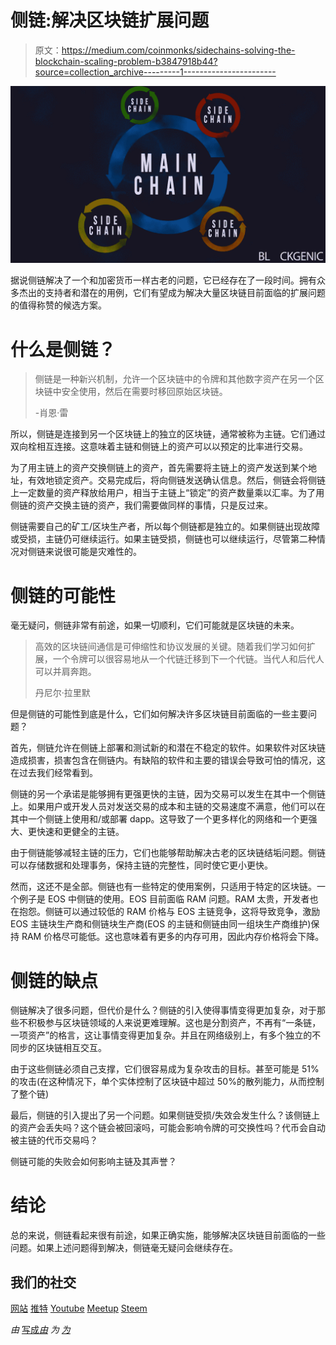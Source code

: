 # 侧链:解决区块链扩展问题

> 原文：<https://medium.com/coinmonks/sidechains-solving-the-blockchain-scaling-problem-b3847918b44?source=collection_archive---------1----------------------->

![](img/5a9171870ad72eba6d7afef6cfbb151b.png)

据说侧链解决了一个和加密货币一样古老的问题，它已经存在了一段时间。拥有众多杰出的支持者和潜在的用例，它们有望成为解决大量区块链目前面临的扩展问题的值得称赞的候选方案。

# 什么是侧链？

> 侧链是一种新兴机制，允许一个区块链中的令牌和其他数字资产在另一个区块链中安全使用，然后在需要时移回原始区块链。
> 
> -肖恩·雷

所以，侧链是连接到另一个区块链上的独立的区块链，通常被称为主链。它们通过双向栓相互连接。这意味着主链和侧链上的资产可以以预定的比率进行交易。

为了用主链上的资产交换侧链上的资产，首先需要将主链上的资产发送到某个地址，有效地锁定资产。交易完成后，将向侧链发送确认信息。然后，侧链会将侧链上一定数量的资产释放给用户，相当于主链上“锁定”的资产数量乘以汇率。为了用侧链的资产交换主链的资产，我们需要做同样的事情，只是反过来。

侧链需要自己的矿工/区块生产者，所以每个侧链都是独立的。如果侧链出现故障或受损，主链仍可继续运行。如果主链受损，侧链也可以继续运行，尽管第二种情况对侧链来说很可能是灾难性的。

# 侧链的可能性

毫无疑问，侧链非常有前途，如果一切顺利，它们可能就是区块链的未来。

> 高效的区块链间通信是可伸缩性和协议发展的关键。随着我们学习如何扩展，一个令牌可以很容易地从一个代链迁移到下一个代链。当代人和后代人可以并肩奔跑。
> 
> 丹尼尔·拉里默

但是侧链的可能性到底是什么，它们如何解决许多区块链目前面临的一些主要问题？

首先，侧链允许在侧链上部署和测试新的和潜在不稳定的软件。如果软件对区块链造成损害，损害包含在侧链内。有缺陷的软件和主要的错误会导致可怕的情况，这在过去我们经常看到。

侧链的另一个承诺是能够拥有更强更快的主链，因为交易可以发生在其中一个侧链上。如果用户或开发人员对发送交易的成本和主链的交易速度不满意，他们可以在其中一个侧链上使用和/或部署 dapp。这导致了一个更多样化的网络和一个更强大、更快速和更健全的主链。

由于侧链能够减轻主链的压力，它们也能够帮助解决古老的区块链结垢问题。侧链可以存储数据和处理事务，保持主链的完整性，同时使它更小更快。

然而，这还不是全部。侧链也有一些特定的使用案例，只适用于特定的区块链。一个例子是 EOS 中侧链的使用。EOS 目前面临 RAM 问题。RAM 太贵，开发者也在抱怨。侧链可以通过较低的 RAM 价格与 EOS 主链竞争，这将导致竞争，激励 EOS 主链块生产商和侧链块生产商(EOS 的主链和侧链由同一组块生产商维护)保持 RAM 价格尽可能低。这也意味着有更多的内存可用，因此内存价格将会下降。

# 侧链的缺点

侧链解决了很多问题，但代价是什么？侧链的引入使得事情变得更加复杂，对于那些不积极参与区块链领域的人来说更难理解。这也是分割资产，不再有“一条链，一项资产”的格言，这让事情变得更加复杂。并且在网络级别上，有多个独立的不同步的区块链相互交互。

由于这些侧链必须自己支撑，它们很容易成为复杂攻击的目标。甚至可能是 51%的攻击(在这种情况下，单个实体控制了区块链中超过 50%的散列能力，从而控制了整个链)

最后，侧链的引入提出了另一个问题。如果侧链受损/失效会发生什么？该侧链上的资产会丢失吗？这个链会被回滚吗，可能会影响令牌的可交换性吗？代币会自动被主链的代币交易吗？

侧链可能的失败会如何影响主链及其声誉？

# 结论

总的来说，侧链看起来很有前途，如果正确实施，能够解决区块链目前面临的一些问题。如果上述问题得到解决，侧链毫无疑问会继续存在。

## 我们的社交

[网站](https://blockgenic.website/)
[推特](https://twitter.com/blockgenic)
[Youtube](https://www.youtube.com/channel/UCXTaehuAs3UWKnMVnT71MMQ)
[Meetup](https://www.meetup.com/nl-NL/Seattle-EOS/)
[Steem](https://steemit.com/@block21)

*由* [写成*由*](https://www.linkedin.com/in/yannick-slenter/) *为* [*为*](https://blockgenic.website/)